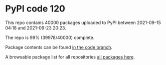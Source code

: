 # PyPI code 120

This repo contains 40000 packages uploaded to PyPI between 
2021-09-15 04:18 and 2021-09-23 20:23.

The repo is 99% (39978/40000) complete.

Package contents can be found [in the code branch](https://github.com/pypi-data/pypi-mirror-120/tree/code/packages).

A browsable package list for all repositories [all packages here](https://pypi-data.github.io/website/repositories/pypi-mirror-120).


